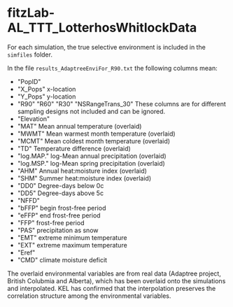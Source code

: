 # fitzLab-AL_TTT_LotterhosWhitlockData

For each simulation, the true selective environment is included in the `simfiles` folder.

In the file `results_AdaptreeEnviFor_R90.txt` the following columns mean:

* "PopID" 
* "X_Pops" x-location
* "Y_Pops" y-location
* "R90" "R60" "R30" "NSRangeTrans_30" These columns are for different sampling designs not included and can be ignored.
* "Elevation" 
* "MAT" Mean annual temperature (overlaid)
* "MWMT" Mean warmest month temperature (overlaid)
* "MCMT" Mean coldest month temperature (overlaid)
* "TD" Temperature difference (overlaid)
* "log.MAP." log-Mean annual precipitation (overlaid)
* "log.MSP." log-Mean spring precipitation (overlaid)
* "AHM" Annual heat:moisture index (overlaid)
* "SHM" Summer heat:moisture index (overlaid)
* "DD0" Degree-days below 0c
* "DD5" Degree-days above 5c
* "NFFD" 
* "bFFP" begin frost-free period
* "eFFP" end frost-free period
* "FFP" frost-free period
* "PAS" precipitation as snow
* "EMT" extreme minimum temperature
* "EXT" extreme maximum temperature
* "Eref" 
* "CMD" climate moisture deficit

The overlaid environmental variables are from real data (Adaptree project, British Colubmia and Alberta), which has been overlaid onto the simulations and interpolated.
KEL has confirmed that the interpolation preserves the correlation structure among the environmental variables.
